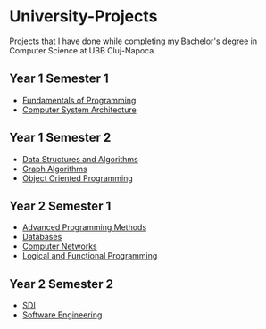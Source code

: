 University-Projects
=====================
Projects that I have done while completing my Bachelor's degree in Computer Science at UBB Cluj-Napoca.

Year 1 Semester 1
-----------------
  * [Fundamentals of Programming](https://github.com/FilipPascuti/University-Projects/tree/master/Fundamentals%20Of%20Programming)
  * [Computer System Architecture](https://github.com/FilipPascuti/University-Projects/tree/master/Computer%20System%20Architecture)

Year 1 Semester 2
-----------------
  * [Data Structures and Algorithms](https://github.com/FilipPascuti/University-Projects/tree/master/Data%20Structures%20and%20Algorithms)
  * [Graph Algorithms](https://github.com/FilipPascuti/University-Projects/tree/master/Graph%20Algorithms)
  * [Object Oriented Programming](https://github.com/FilipPascuti/Movie-mangement-System)
  
Year 2 Semester 1
-----------------
  * [Advanced Programming Methods](https://github.com/FilipPascuti/University-Projects/tree/master/Advanced%20Programming%20Methods)
  * [Databases](https://github.com/FilipPascuti/University-Projects/tree/master/Databases)
  * [Computer Networks](https://github.com/FilipPascuti/University-Projects/tree/master/Computer%20Networks)
  * [Logical and Functional Programming](https://github.com/FilipPascuti/University-Projects/tree/master/Logical%20and%20Functional%20Programming)

Year 2 Semester 2
-----------------
  * [SDI](https://github.com/FilipPascuti/University-Projects/tree/master/Advanced%20Programming%20Methods)
  * [Software Engineering](https://github.com/FilipPascuti/Conference-Management-System)

